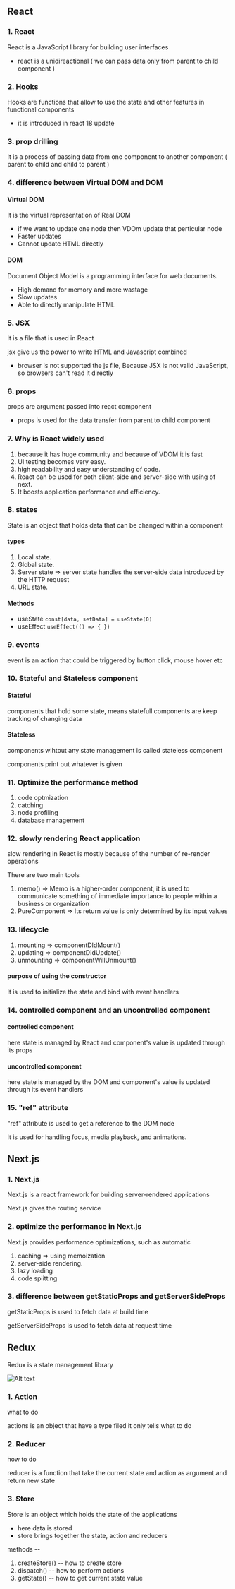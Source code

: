 ## React

### 1. React
React is a JavaScript library for building user interfaces
* react is a unidireactional ( we can pass data only from parent to child component )

### 2. Hooks
Hooks are functions that allow to use the state and other features in functional components

* it is introduced in react 18 update

### 3. prop drilling
It is a process of passing data from one component to another component ( parent to child and child to parent )

### 4. difference between Virtual DOM and DOM
#### Virtual DOM	
It is the virtual representation of Real DOM
* if we want to update one node then VDOm update that perticular node
* Faster updates	
* Cannot update HTML directly	

#### DOM	
Document Object Model is a programming interface for web documents.
* High demand for memory and more wastage
* Slow updates
* Able to directly manipulate HTML

### 5. JSX
It is a file that is used in React

jsx give us the power to write HTML and Javascript combined
* browser is not supported the js file, Because JSX is not valid JavaScript, so browsers can't read it directly

### 6. props
props are argument passed into react component
* props is used for the data transfer from parent to child component

### 7. Why is React widely used
1. because it has huge community and because of VDOM it is fast
2. UI testing becomes very easy.
3. high readability and easy understanding of code.
4. React can be used for both client-side and server-side with using of next.
5. It boosts application performance and efficiency.

### 8. states
State is an object that holds data that can be changed within a component

#### types
1. Local state.
2. Global state.
3. Server state => server state handles the server-side data introduced by the HTTP request
4. URL state.

#### Methods 
* useState  ``` const[data, setData] = useState(0) ```
* useEffect ``` useEffect(() => { }) ```

### 9. events
event is an action that could be triggered by button click, mouse hover etc

### 10. Stateful and Stateless component
#### Stateful
components that hold some state, means statefull components are keep tracking of changing data

#### Stateless
components wihtout any state management is called stateless component

components print out whatever is given

### 11. Optimize the performance method
1. code optmization
2. catching
3. node profiling
4. database management

### 12. slowly rendering React application
slow rendering in React is mostly because of the number of re-render operations

There are two main tools
1. memo() => Memo is a higher-order component, it is used to communicate something of immediate importance to people within a business or organization
2. PureComponent  => Its return value is only determined by its input values


### 13. lifecycle 
1. mounting => componentDIdMount()
2. updating => componentDIdUpdate()
3. unmounting => componentWillUnmount()

#### purpose of using the constructor
It  is used to initialize the state and bind with event handlers

### 14. controlled component and an uncontrolled component
#### controlled component
here state is managed by React and component's value is updated through its props
#### uncontrolled component
here state is managed by the DOM and component's value is updated through its event handlers

### 15. "ref" attribute
"ref" attribute is used to get a reference to the DOM node

 It is used for handling focus, media playback, and animations.




## Next.js
### 1. Next.js
Next.js is a react framework for building server-rendered applications

Next.js gives the routing service 

### 2. optimize the performance in Next.js
Next.js provides performance optimizations, such as automatic 
1. caching => using memoization
2. server-side rendering.
3. lazy loading
4. code splitting

### 3. difference between getStaticProps and getServerSideProps 
getStaticProps is used to fetch data at build time

getServerSideProps is used to fetch data at request time



## Redux
Redux is a state management library

<img title="a title" alt="Alt text" src="https://www.clariontech.com/hs-fs/hubfs/Image3-43.png?width=417&name=Image3-43.png">

### 1. Action
what to do

actions is an object that have a type filed it only tells what to do

### 2. Reducer
how to do 

reducer is a function that take the current state and action as argument and return new state

### 3. Store
Store is an object which holds the state of the applications
* here data is stored
* store brings together the state, action and reducers

methods --
1. createStore()  -- how to create store
2. dispatch() -- how to perform actions
3. getState() -- how to get current state value







 
